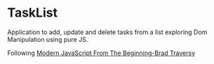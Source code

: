 # TaskList

Application to add, update and delete tasks from a list exploring Dom Manipulation using pure JS.

Following [Modern JavaScript From The Beginning-Brad Traversy](https://www.udemy.com/course/modern-javascript-from-the-beginning/)
